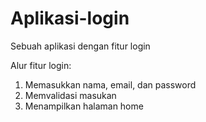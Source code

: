 # Aplikasi-login
Sebuah aplikasi dengan fitur login

Alur fitur login:
1. Memasukkan nama, email, dan password
2. Memvalidasi masukan
3. Menampilkan halaman home
